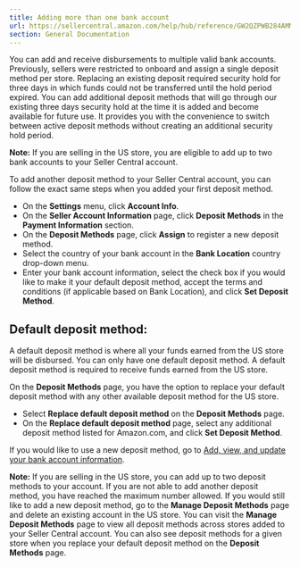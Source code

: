 ```yaml
---
title: Adding more than one bank account
url: https://sellercentral.amazon.com/help/hub/reference/GW2QZPWB284AMMSM
section: General Documentation
---
```


You can add and receive disbursements to multiple valid bank accounts.
Previously, sellers were restricted to onboard and assign a single deposit
method per store. Replacing an existing deposit required security hold for
three days in which funds could not be transferred until the hold period
expired. You can add additional deposit methods that will go through our
existing three days security hold at the time it is added and become available
for future use. It provides you with the convenience to switch between active
deposit methods without creating an additional security hold period.

**Note:** If you are selling in the US store, you are eligible to add up to
two bank accounts to your Seller Central account.

To add another deposit method to your Seller Central account, you can follow
the exact same steps when you added your first deposit method.

  * On the **Settings** menu, click **Account Info**.
  * On the **Seller Account Information** page, click **Deposit Methods** in the **Payment Information** section.
  * On the **Deposit Methods** page, click **Assign** to register a new deposit method.
  * Select the country of your bank account in the **Bank Location** country drop-down menu.
  * Enter your bank account information, select the check box if you would like to make it your default deposit method, accept the terms and conditions (if applicable based on Bank Location), and click **Set Deposit Method**.

## Default deposit method:

A default deposit method is where all your funds earned from the US store will
be disbursed. You can only have one default deposit method. A default deposit
method is required to receive funds earned from the US store.

On the **Deposit Methods** page, you have the option to replace your default
deposit method with any other available deposit method for the US store.

  * Select **Replace default deposit method** on the **Deposit Methods** page.
  * On the **Replace default deposit method** page, select any additional deposit method listed for Amazon.com, and click **Set Deposit Method**.

If you would like to use a new deposit method, go to [Add, view, and update
your bank account information](/gp/help/GWHNLFB8G85QAZ5W).

**Note:** If you are selling in the US store, you can add up to two deposit
methods to your account. If you are not able to add another deposit method,
you have reached the maximum number allowed. If you would still like to add a
new deposit method, go to the **Manage Deposit Methods** page and delete an
existing account in the US store. You can visit the **Manage Deposit Methods**
page to view all deposit methods across stores added to your Seller Central
account. You can also see deposit methods for a given store when you replace
your default deposit method on the **Deposit Methods** page.


